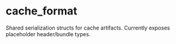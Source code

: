 # cache_format

Shared serialization structs for cache artifacts. Currently exposes placeholder header/bundle types.
